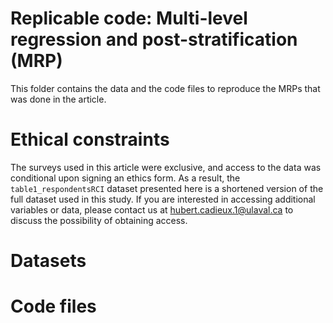 # Replicable code: Multi-level regression and post-stratification (MRP)

This folder contains the data and the code files to reproduce the MRPs that was done in the article.

# Ethical constraints
The surveys used in this article were exclusive, and access to the data was conditional upon signing an ethics form. As a result, the `table1_respondentsRCI` dataset presented here is a shortened version of the full dataset used in this study. If you are interested in accessing additional variables or data, please contact us at <hubert.cadieux.1@ulaval.ca> to discuss the possibility of obtaining access.

# Datasets


# Code files
